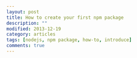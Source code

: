 ```yaml
---
layout: post
title: How to create your first npm package
description: ""
modified: 2013-12-19
category: articles
tags: [nodejs, npm package, how-to, introduce]
comments: true
---
```


